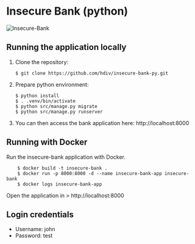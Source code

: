 # Insecure Bank (python)

![Insecure-Bank](https://hdivsecurity.com/img/bank.png)

## Running the application locally

1.  Clone the repository:

        $ git clone https://github.com/hdiv/insecure-bank-py.git

2.  Prepare python environment:

        $ python install
        $ . .venv/bin/activate
        $ python src/manage.py migrate 
        $ python src/manage.py runserver 

3.  You can then access the bank application here: http://localhost:8000

## Running with Docker

Run the insecure-bank application with Docker.

        $ docker build -t insecure-bank .
        $ docker run -p 8000:8000 -d --name insecure-bank-app insecure-bank
        $ docker logs insecure-bank-app

Open the application in > http://localhost:8000

## Login credentials

-   Username: john
-   Password: test
